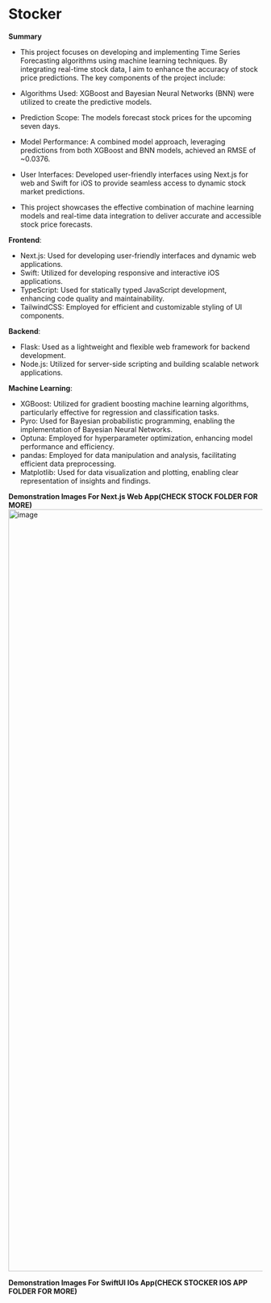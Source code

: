# Stocker

**Summary**
* This project focuses on developing and implementing Time Series Forecasting algorithms using machine learning techniques. By integrating real-time stock data, I aim to enhance the accuracy of stock price predictions. The key components of the project include:

* Algorithms Used: XGBoost and Bayesian Neural Networks (BNN) were utilized to create the predictive models.
* Prediction Scope: The models forecast stock prices for the upcoming seven days.
* Model Performance: A combined model approach, leveraging predictions from both XGBoost and BNN models, achieved an RMSE of ~0.0376.
* User Interfaces: Developed user-friendly interfaces using Next.js for web and Swift for iOS to provide seamless access to dynamic stock market predictions.
* This project showcases the effective combination of machine learning models and real-time data integration to deliver accurate and accessible stock price forecasts.

**Frontend**:
* Next.js: Used for developing user-friendly interfaces and dynamic web applications.
* Swift: Utilized for developing responsive and interactive iOS applications.
* TypeScript: Used for statically typed JavaScript development, enhancing code quality and maintainability.
* TailwindCSS: Employed for efficient and customizable styling of UI components.

**Backend**:
* Flask: Used as a lightweight and flexible web framework for backend development.
* Node.js: Utilized for server-side scripting and building scalable network applications.

**Machine Learning**:
* XGBoost: Utilized for gradient boosting machine learning algorithms, particularly effective for regression and classification tasks.
* Pyro: Used for Bayesian probabilistic programming, enabling the implementation of Bayesian Neural Networks.
* Optuna: Employed for hyperparameter optimization, enhancing model performance and efficiency.
* pandas: Employed for data manipulation and analysis, facilitating efficient data preprocessing.
* Matplotlib: Used for data visualization and plotting, enabling clear representation of insights and findings.

**Demonstration Images For Next.js Web App(CHECK STOCK FOLDER FOR MORE)**
<img width="1512" alt="image" src="https://github.com/iratansh/Python/assets/151393106/947ed2ff-b801-42fa-8767-619d04609d6e">

**Demonstration Images For SwiftUI IOs App(CHECK STOCKER IOS APP FOLDER FOR MORE)**
